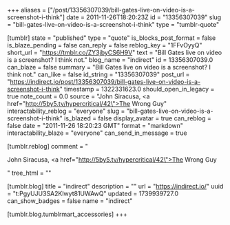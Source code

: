 +++
aliases = ["/post/13356307039/bill-gates-live-on-video-is-a-screenshot-i-think"]
date = 2011-11-26T18:20:23Z
id = "13356307039"
slug = "bill-gates-live-on-video-is-a-screenshot-i-think"
type = "tumblr-quote"

[tumblr]
state = "published"
type = "quote"
is_blocks_post_format = false
is_blaze_pending = false
can_reply = false
reblog_key = "1FFvOyyQ"
short_url = "https://tmblr.co/ZY3jbyCS6H9V"
text = "Bill Gates live on video is a screenshot? I think not."
blog_name = "indirect"
id = 13356307039.0
can_blaze = false
summary = "Bill Gates live on video is a screenshot? I think not."
can_like = false
id_string = "13356307039"
post_url = "https://indirect.io/post/13356307039/bill-gates-live-on-video-is-a-screenshot-i-think"
timestamp = 1322331623.0
should_open_in_legacy = true
note_count = 0.0
source = "John Siracusa, <a href=\"http://5by5.tv/hypercritical/42\">The Wrong Guy</a>"
interactability_reblog = "everyone"
slug = "bill-gates-live-on-video-is-a-screenshot-i-think"
is_blazed = false
display_avatar = true
can_reblog = false
date = "2011-11-26 18:20:23 GMT"
format = "markdown"
interactability_blaze = "everyone"
can_send_in_message = true

[tumblr.reblog]
comment = "<p>John Siracusa, <a href=\"http://5by5.tv/hypercritical/42\">The Wrong Guy</a></p>"
tree_html = ""

[tumblr.blog]
title = "indirect"
description = ""
url = "https://indirect.io/"
uuid = "t:PgyUJU3SA2Klwyt81UWAwQ"
updated = 1739939727.0
can_show_badges = false
name = "indirect"

[tumblr.blog.tumblrmart_accessories]
+++
